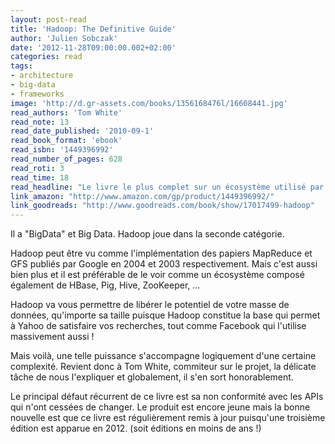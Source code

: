 ```yaml
---
layout: post-read
title: 'Hadoop: The Definitive Guide'
author: 'Julien Sobczak'
date: '2012-11-28T09:00:00.002+02:00'
categories: read
tags:
- architecture
- big-data
- frameworks
image: 'http://d.gr-assets.com/books/1356168476l/16608441.jpg'
read_authors: 'Tom White'
read_note: 13
read_date_published: '2010-09-1'
read_book_format: 'ebook'
read_isbn: '1449396992'
read_number_of_pages: 628
read_roti: 3
read_time: 18
read_headline: "Le livre le plus complet sur un écosystème utilisé par les géants du Web. Si vous avez besoin d'Hadoop, vous aurez besoin de ce livre pour accompagner vos débuts et probablement d'expertise supplémentaire car maîtriser Hadoop n'est pas une mince affaire !"
link_amazon: "http://www.amazon.com/gp/product/1449396992/"
link_goodreads: "http://www.goodreads.com/book/show/17017499-hadoop"
---
```



Il a "BigData" et Big Data. Hadoop joue dans la seconde catégorie.

Hadoop peut être vu comme l'implémentation des papiers MapReduce et GFS publiés par Google en 2004 et 2003 respectivement. Mais c'est aussi bien plus et il est préférable de le voir comme un écosystème composé également de HBase, Pig, Hive, ZooKeeper, ...

Hadoop va vous permettre de libérer le potentiel de votre masse de données, qu'importe sa taille puisque Hadoop constitue la base qui permet à Yahoo de satisfaire vos recherches, tout comme Facebook qui l'utilise massivement aussi !

Mais voilà, une telle puissance s'accompagne logiquement d'une certaine complexité. Revient donc à Tom White, commiteur sur le projet, la délicate tâche de nous l'expliquer et globalement, il s'en sort honorablement.

Le principal défaut récurrent de ce livre est sa non conformité avec les APIs qui n'ont cessées de changer. Le produit est encore jeune mais la bonne nouvelle est que ce livre est régulièrement remis à jour puisqu'une troisième édition est apparue en 2012. (soit éditions en moins de ans !)


